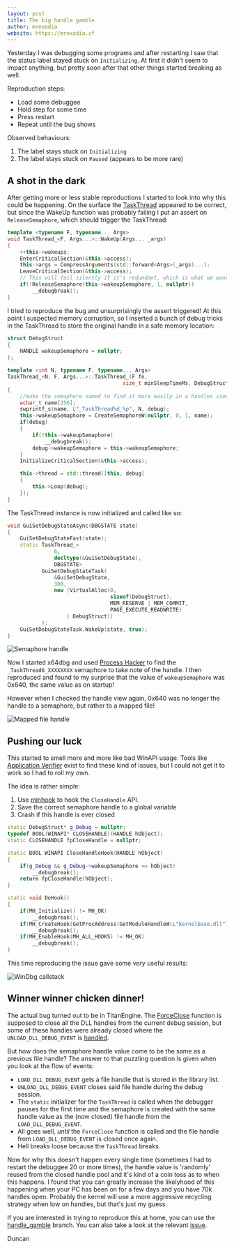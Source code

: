 ```yaml
---
layout: post
title: The big handle gamble
author: mrexodia
website: https://mrexodia.cf
---
```


Yesterday I was debugging some programs and after restarting I saw that the status label stayed stuck on `Initializing`. At first it didn't seem to impact anything, but pretty soon after that other things started breaking as well.

Reproduction steps:

- Load some debuggee
- Hold step for some time
- Press restart
- Repeat until the bug shows

Observed behaviours:

1. The label stays stuck on `Initializing`
2. The label stays stuck on `Paused` (appears to be more rare)

## A shot in the dark

After getting more or less stable reproductions I started to look into why this could be happening. On the surface the [TaskThread](https://x64dbg.com/blog/2016/10/20/threading-model.html#taskthread) appeared to be correct, but since the WakeUp function was probably failing I put an assert on `ReleaseSemaphore`, which should trigger the TaskThread:

```c++
template <typename F, typename... Args>
void TaskThread_<F, Args...>::WakeUp(Args... _args)
{
    ++this->wakeups;
    EnterCriticalSection(&this->access);
    this->args = CompressArguments(std::forward<Args>(_args)...);
    LeaveCriticalSection(&this->access);
    // This will fail silently if it's redundant, which is what we want.
    if(!ReleaseSemaphore(this->wakeupSemaphore, 1, nullptr))
        __debugbreak();
}
```

I tried to reproduce the bug and unsurprisingly the assert triggered! At this point I suspected memory corruption, so I inserted a bunch of debug tricks in the TaskThread to store the original handle in a safe memory location:

```c++
struct DebugStruct
{
    HANDLE wakeupSemaphore = nullptr;
};

template <int N, typename F, typename... Args>
TaskThread_<N, F, Args...>::TaskThread_(F fn,
                                     size_t minSleepTimeMs, DebugStruct* debug) : fn(fn), minSleepTimeMs(minSleepTimeMs)
{
    //make the semaphore named to find it more easily in a handles viewer
    wchar_t name[256];
    swprintf_s(name, L"_TaskThread%d_%p", N, debug);
    this->wakeupSemaphore = CreateSemaphoreW(nullptr, 0, 1, name);
    if(debug)
    {
        if(!this->wakeupSemaphore)
            __debugbreak();
        debug->wakeupSemaphore = this->wakeupSemaphore;
    }
    InitializeCriticalSection(&this->access);

    this->thread = std::thread([this, debug]
    {
        this->Loop(debug);
    });
}
```

The TaskThread instance is now initialized and called like so:

```c++
void GuiSetDebugStateAsync(DBGSTATE state)
{
    GuiSetDebugStateFast(state);
    static TaskThread_<
               6,
               decltype(&GuiSetDebugState),
               DBGSTATE>
           GuiSetDebugStateTask(
               &GuiSetDebugState,
               300,
               new (VirtualAlloc(0,
                                 sizeof(DebugStruct),
                                 MEM_RESERVE | MEM_COMMIT,
                                 PAGE_EXECUTE_READWRITE)
                   ) DebugStruct()
           );
    GuiSetDebugStateTask.WakeUp(state, true);
}
```

![Semaphore handle](https://i.imgur.com/lmOLK6O.png)

Now I started x64dbg and used [Process Hacker](http://processhacker.sourceforge.net) to find the `_TaskThread6_XXXXXXXX` semaphore to take note of the handle. I then reproduced and found to my surprise that the value of `wakeupSemaphore` was 0x640, the same value as on startup!

However when I checked the handle view again, 0x640 was no longer the handle to a semaphore, but rather to a mapped file!

![Mapped file handle](https://i.imgur.com/xrxe0g7.png)

## Pushing our luck

This started to smell more and more like bad WinAPI usage. Tools like [Application Verifier](https://docs.microsoft.com/en-us/windows-hardware/drivers/debugger/application-verifier) exist to find these kind of issues, but I could not get it to work so I had to roll my own.

The idea is rather simple:

1. Use [minhook](https://github.com/TsudaKageyu/minhook) to hook the `CloseHandle` API.
2. Save the correct semaphore handle to a global variable
3. Crash if this handle is ever closed

```c++
static DebugStruct* g_Debug = nullptr;
typedef BOOL(WINAPI* CLOSEHANDLE)(HANDLE hObject);
static CLOSEHANDLE fpCloseHandle = nullptr;

static BOOL WINAPI CloseHandleHook(HANDLE hObject)
{
    if(g_Debug && g_Debug->wakeupSemaphore == hObject)
        __debugbreak();
    return fpCloseHandle(hObject);
}

static void DoHook()
{
    if(MH_Initialize() != MH_OK)
        __debugbreak();
    if(MH_CreateHook(GetProcAddress(GetModuleHandleW(L"kernelbase.dll"), "CloseHandle"), &CloseHandleHook, (LPVOID*)&fpCloseHandle) != MH_OK)
        __debugbreak();
    if(MH_EnableHook(MH_ALL_HOOKS) != MH_OK)
        __debugbreak();
}
```

This time reproducing the issue gave some *very* useful results:

![WinDbg callstack](https://i.imgur.com/fjbC8Mw.png)

## Winner winner chicken dinner!

The actual bug turned out to be in TitanEngine. The [ForceClose](https://bitbucket.org/titanengineupdate/titanengine-update/src/e089f4af41a461b69017db3750f79fbaed1008df/TitanEngine/TitanEngine.Debugger.Control.cpp?at=master&fileviewer=file-view-default#TitanEngine.Debugger.Control.cpp-34) function is supposed to close all the DLL handles from the current debug session, but some of these handles were already closed where the `UNLOAD_DLL_DEBUG_EVENT` is [handled](https://bitbucket.org/titanengineupdate/titanengine-update/src/e089f4af41a461b69017db3750f79fbaed1008df/TitanEngine/TitanEngine.Debugger.DebugLoop.cpp?at=master&fileviewer=file-view-default#TitanEngine.Debugger.DebugLoop.cpp-382).

But how does the semaphore handle value come to be the same as a previous file handle? The answer to that puzzling question is given when you look at the flow of events:

- `LOAD_DLL_DEBUG_EVENT` gets a file handle that is stored in the library list.
- `UNLOAD_DLL_DEBUG_EVENT` closes said file handle during the debug session.
- The `static` initializer for the `TaskThread` is called when the debugger pauses for the first time and the semaphore is created with the same handle value as the (now closed) file handle from the `LOAD_DLL_DEBUG_EVENT`.
- All goes well, *until* the `ForceClose` function is called and the file handle from `LOAD_DLL_DEBUG_EVENT` is closed once again.
- Hell breaks loose because the `TaskThread` breaks.

Now for why this doesn't happen every single time (sometimes I had to restart the debuggee 20 or more times), the handle value is 'randomly' reused from the closed handle pool and it's kind of a coin toss as to when this happens. I found that you can greatly increase the likelyhood of this happening when your PC has been on for a few days and you have 70k handles open. Probably the kernel will use a more aggressive recycling strategy when low on handles, but that's just my guess.

If you are interested in trying to reproduce this at home, you can use the [handle_gamble](https://github.com/x64dbg/x64dbg/tree/handle_gamble) branch. You can also take a look at the relevant [issue](https://github.com/x64dbg/x64dbg/issues/1793).

Duncan
